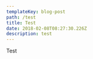 ```yaml
---
templateKey: blog-post
path: /test
title: Test
date: 2018-02-08T08:27:30.226Z
description: test
---
```

Test
